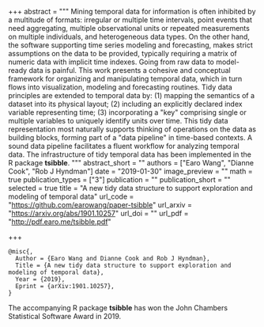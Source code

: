 +++
abstract = """
Mining temporal data for information is often inhibited by a multitude of formats: irregular or multiple time intervals, point events that need aggregating, multiple observational units or repeated measurements on multiple individuals, and heterogeneous data types. On the other hand, the software supporting time series modeling and forecasting, makes strict assumptions on the data to be provided, typically requiring a matrix of numeric data with implicit time indexes. Going from raw data to model-ready data is painful. This work presents a cohesive and conceptual framework for organizing and manipulating temporal data, which in turn flows into visualization, modeling and forecasting routines. Tidy data principles are extended to temporal data by: (1) mapping the semantics of a dataset into its physical layout; (2) including an explicitly declared index variable representing time; (3) incorporating a "key" comprising single or multiple variables to uniquely identify units over time. This tidy data representation most naturally supports thinking of operations on the data as building blocks, forming part of a "data pipeline" in time-based contexts. A sound data pipeline facilitates a fluent workflow for analyzing temporal data. The infrastructure of tidy temporal data has been implemented in the R package **tsibble**.
"""
abstract_short = ""
authors = ["Earo Wang", "Dianne Cook", "Rob J Hyndman"]
date = "2019-01-30"
image_preview = ""
math = true
publication_types = ["3"]
publication = ""
publication_short = ""
selected = true
title = "A new tidy data structure to support exploration and modeling of temporal data"
url_code = "https://github.com/earowang/paper-tsibble"
url_arxiv = "https://arxiv.org/abs/1901.10257"
url_doi = ""
url_pdf = "http://pdf.earo.me/tsibble.pdf"

+++

```{txt}
@misc{,
  Author = {Earo Wang and Dianne Cook and Rob J Hyndman},
  Title = {A new tidy data structure to support exploration and modeling of temporal data},
  Year = {2019},
  Eprint = {arXiv:1901.10257},
}
```

The accompanying R package **tsibble** has won the John Chambers Statistical Software Award in 2019. 
